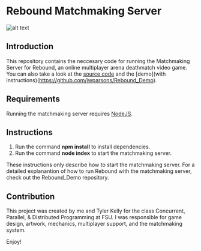 Rebound Matchmaking Server
=========================

![alt text](https://jwparsons.bitbucket.io/style/images/projects/rebound/title.png "Rebound Title")

## Introduction
This repository contains the neccesary code for running the Matchmaking Server for Rebound, an online multiplayer arena deathmatch video game.
You can also take a look at the [source code](https://github.com/jwparsons/Rebound) and the [demo](with instructions)(https://github.com/jwparsons/Rebound_Demo).


## Requirements
Running the matchmaking server requires [NodeJS](https://nodejs.org/en/).


## Instructions
1. Run the command **npm install** to install dependencies.
1. Run the command **node index** to start the matchmaking server.

These instructions only describe how to start the matchmaking server.
For a detailed explanantion of how to run Rebound with the matchmaking server, check out the Rebound_Demo repository.

## Contribution
This project was created by me and Tyler Kelly for the class Concurrent, Parallel, & Distributed Programming at FSU.
I was responsible for game design, artwork, mechanics, multiplayer support, and the matchmaking system.

Enjoy!